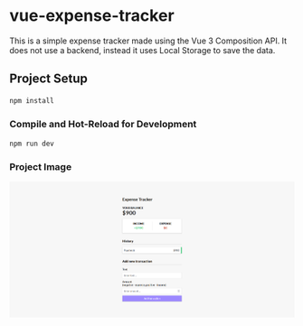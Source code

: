 # vue-expense-tracker

This is a simple expense tracker made using the Vue 3 Composition API. 
It does not use a backend, instead it uses Local Storage to save the data.

## Project Setup

```sh
npm install
```

### Compile and Hot-Reload for Development

```sh
npm run dev
```

### Project Image
![img.png](img.png)